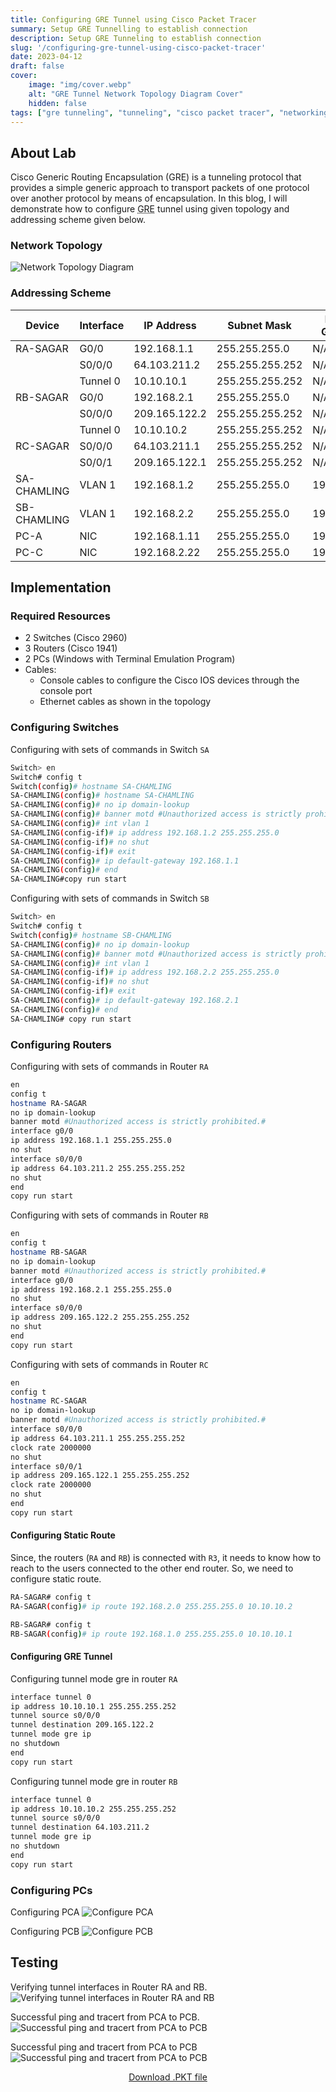 ```yaml
---
title: Configuring GRE Tunnel using Cisco Packet Tracer
summary: Setup GRE Tunnelling to establish connection
description: Setup GRE Tunneling to establish connection
slug: '/configuring-gre-tunnel-using-cisco-packet-tracer'
date: 2023-04-12
draft: false
cover:
    image: "img/cover.webp"
    alt: "GRE Tunnel Network Topology Diagram Cover"
    hidden: false
tags: ["gre tunneling", "tunneling", "cisco packet tracer", "networking"]
---
```


## About Lab

Cisco Generic Routing Encapsulation (GRE) is a tunneling protocol that provides a simple generic approach to transport packets of one protocol over another protocol by means of encapsulation. In this blog, I will demonstrate how to configure <abbr title="Graphics Interchange Format">GRE</abbr> tunnel using given topology and addressing scheme given below.

### Network Topology

![Network Topology Diagram](img/network-topology.webp)

### Addressing Scheme

| **Device**  | **Interface** | **IP Address** | **Subnet Mask** | **Default Gateway** |
| ----------- | ------------- | -------------- | --------------- | ------------------- |
| RA-SAGAR    | G0/0          | 192.168.1.1    | 255.255.255.0   | N/A                 |
|             | S0/0/0        | 64.103.211.2   | 255.255.255.252 | N/A                 |
|             | Tunnel 0      | 10.10.10.1     | 255.255.255.252 | N/A                 |
| RB-SAGAR    | G0/0          | 192.168.2.1    | 255.255.255.0   | N/A                 |
|             | S0/0/0        | 209.165.122.2  | 255.255.255.252 | N/A                 |
|             | Tunnel 0      | 10.10.10.2     | 255.255.255.252 | N/A                 |
| RC-SAGAR    | S0/0/0        | 64.103.211.1   | 255.255.255.252 | N/A                 |
|             | S0/0/1        | 209.165.122.1  | 255.255.255.252 | N/A                 |
| SA-CHAMLING | VLAN 1        | 192.168.1.2    | 255.255.255.0   | 192.168.1.1         |
| SB-CHAMLING | VLAN 1        | 192.168.2.2    | 255.255.255.0   | 192.168.2.1         |
| PC-A        | NIC           | 192.168.1.11   | 255.255.255.0   | 192.168.1.1         |
| PC-C        | NIC           | 192.168.2.22   | 255.255.255.0   | 192.168.2.1         |

## Implementation

### Required Resources

- 2 Switches (Cisco 2960)
- 3 Routers (Cisco 1941)
- 2 PCs (Windows with Terminal Emulation Program)
- Cables:
  - Console cables to configure the Cisco IOS devices through the console port
  - Ethernet cables as shown in the topology

### Configuring Switches

Configuring with sets of commands in Switch `SA`

```bash
Switch> en
Switch# config t
Switch(config)# hostname SA-CHAMLING
SA-CHAMLING(config)# hostname SA-CHAMLING
SA-CHAMLING(config)# no ip domain-lookup
SA-CHAMLING(config)# banner motd #Unauthorized access is strictly prohibited.#
SA-CHAMLING(config)# int vlan 1
SA-CHAMLING(config-if)# ip address 192.168.1.2 255.255.255.0
SA-CHAMLING(config-if)# no shut
SA-CHAMLING(config-if)# exit
SA-CHAMLING(config)# ip default-gateway 192.168.1.1
SA-CHAMLING(config)# end
SA-CHAMLING#copy run start
```

Configuring with sets of commands in Switch `SB`

```bash
Switch> en
Switch# config t
Switch(config)# hostname SB-CHAMLING
SA-CHAMLING(config)# no ip domain-lookup
SA-CHAMLING(config)# banner motd #Unauthorized access is strictly prohibited.#
SA-CHAMLING(config)# int vlan 1
SA-CHAMLING(config-if)# ip address 192.168.2.2 255.255.255.0
SA-CHAMLING(config-if)# no shut
SA-CHAMLING(config-if)# exit
SA-CHAMLING(config)# ip default-gateway 192.168.2.1
SA-CHAMLING(config)# end
SA-CHAMLING# copy run start
```

### Configuring Routers

Configuring with sets of commands in Router `RA`

```bash
en
config t
hostname RA-SAGAR
no ip domain-lookup
banner motd #Unauthorized access is strictly prohibited.#
interface g0/0
ip address 192.168.1.1 255.255.255.0
no shut
interface s0/0/0
ip address 64.103.211.2 255.255.255.252
no shut
end
copy run start
```

Configuring with sets of commands in Router `RB`

```bash
en
config t
hostname RB-SAGAR
no ip domain-lookup
banner motd #Unauthorized access is strictly prohibited.#
interface g0/0
ip address 192.168.2.1 255.255.255.0
no shut
interface s0/0/0
ip address 209.165.122.2 255.255.255.252
no shut
end
copy run start
```

Configuring with sets of commands in Router `RC`

```bash
en
config t
hostname RC-SAGAR
no ip domain-lookup
banner motd #Unauthorized access is strictly prohibited.#
interface s0/0/0
ip address 64.103.211.1 255.255.255.252
clock rate 2000000
no shut
interface s0/0/1
ip address 209.165.122.1 255.255.255.252
clock rate 2000000
no shut
end
copy run start
```

#### Configuring Static Route

Since, the routers (`RA` and `RB`) is connected with `R3`, it needs to know how to reach to the users connected to the other end router. So, we need to configure static route.

```bash
RA-SAGAR# config t
RA-SAGAR(config)# ip route 192.168.2.0 255.255.255.0 10.10.10.2
```

```bash
RB-SAGAR# config t
RB-SAGAR(config)# ip route 192.168.1.0 255.255.255.0 10.10.10.1
```

#### Configuring GRE Tunnel

Configuring tunnel mode gre in router `RA`

```bash
interface tunnel 0
ip address 10.10.10.1 255.255.255.252
tunnel source s0/0/0
tunnel destination 209.165.122.2
tunnel mode gre ip
no shutdown
end
copy run start
```

Configuring tunnel mode gre in router `RB`

```bash
interface tunnel 0
ip address 10.10.10.2 255.255.255.252
tunnel source s0/0/0
tunnel destination 64.103.211.2
tunnel mode gre ip
no shutdown
end
copy run start
```

### Configuring PCs

Configuring PCA
![Configure PCA](img/configure-pca.webp)

Configuring PCB
![Configure PCB](img/configure-pcb.webp)

## Testing

Verifying tunnel interfaces in Router RA and RB.
![Verifying tunnel interfaces in Router RA and RB](img/verifying-tunnel-interfaces.webp)

Successful ping and tracert from PCA to PCB.
![Successful ping and tracert from PCA to PCB](img/success-ping-tracert-pca-to-pcb.webp)

Successful ping and tracert from PCA to PCB
![Successful ping and tracert from PCA to PCB](img/success-ping-tracert-pcb-to-pca.webp)

<p align="center">
  <a href="gre-tunnel.pkt" download>Download .PKT file</a>
</p>
